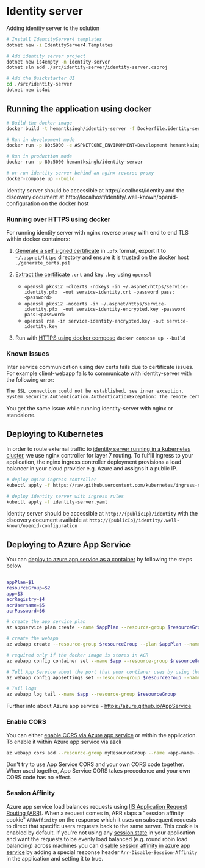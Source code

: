 # Identity server

Adding identity server to the solution

```sh
# Install IdentityServer4 templates
dotnet new -i IdentityServer4.Templates

# Add identity server project
dotnet new is4empty -n identity-server
dotnet sln add ./src/identity-server/identity-server.csproj

# Add the Quickstarter UI
cd ./src/identity-server
dotnet new is4ui
```

## Running the application using docker

```sh
# Build the docker image
docker build -t hemantksingh/identity-server -f Dockerfile.identity-server .

# Run in development mode
docker run -p 80:5000 -e ASPNETCORE_ENVIRONMENT=Development hemantksingh/identity-server

# Run in production mode
docker run -p 80:5000 hemantksingh/identity-server

# or run identity server behind an nginx reverse proxy
docker-compose up --build
```

Identity server should be accessible at http://localhost/identity and the discovery document at http://localhost/identity/.well-known/openid-configuration on the docker host


### Running over HTTPS using docker

For running identity server with nginx reverse proxy with end to end TLS within docker containers:

1. [Generate a self signed certificate](https://docs.microsoft.com/en-us/dotnet/core/additional-tools/self-signed-certificates-guide) in `.pfx` format, export it to `~/.aspnet/https` directory and ensure it is trusted on the docker host `./generate_certs.ps1`
2. [Extract the certificate](https://www.ibm.com/docs/en/arl/9.7?topic=certification-extracting-certificate-keys-from-pfx-file) `.crt` and key `.key` using `openssl`
    * `openssl pkcs12 -clcerts -nokeys -in ~/.aspnet/https/service-identity.pfx  -out service-identity.crt -password pass:<password>`
    * `openssl pkcs12 -nocerts -in ~/.aspnet/https/service-identity.pfx  -out service-identity-encrypted.key -password pass:<password>`
    * `openssl rsa -in service-identity-encrypted.key -out service-identity.key`

3. Run with [HTTPS using docker compose](https://docs.microsoft.com/en-us/aspnet/core/security/docker-compose-https?view=aspnetcore-3.1) `docker compose up --build`

### Known Issues

Inter service communication using dev certs fails due to certificate issues. For example client-webapp fails to communicate with identity-server with the following error:

```sh
The SSL connection could not be established, see inner exception.
System.Security.Authentication.AuthenticationException: The remote certificate is invalid because of errors in the certificate chain: PartialChain
```

You get the same issue while running identity-server with nginx or standalone.

## Deploying to Kubernetes

In order to route external traffic to [identity server running in a kubernetes cluster](https://medium.com/@christopherlenard/identity-server-and-nginx-ingress-controller-in-kubernetes-7146c22a2466), we use nginx controller for layer 7 routing. To fulfill ingress to your application, the nginx ingress controller deployment provisions a load balancer in your cloud provider e.g. Azure and assigns it a public IP. 

```sh
# deploy nginx ingress controller
kubectl apply -f https://raw.githubusercontent.com/kubernetes/ingress-nginx/controller-0.32.0/deploy/static/provider/cloud/deploy.yaml

# deploy identity server with ingress rules
kubectl apply -f identity-server.yaml
```

Identity server should be accessible at `http://{publicIp}/identity` with the discovery document available at `http://{publicIp}/identity/.well-known/openid-configuration`

## Deploying to Azure App Service 

You can [deploy to azure app service as a container](https://docs.microsoft.com/en-us/azure/app-service/containers/tutorial-custom-docker-image) by following the steps below

```sh

appPlan=$1
resourceGroup=$2
app=$3
acrRegistry=$4
acrUsername=$5
acrPassword=$6

# create the app service plan
az appservice plan create --name $appPlan --resource-group $resourceGroup --sku S1 --is-linux

# create the webapp
az webapp create --resource-group $resourceGroup --plan $appPlan --name $app --multicontainer-config-type compose --multicontainer-config-file docker-compose.yml

# required only if the docker image is stores in ACR
az webapp config container set --name $app --resource-group $resourceGroup --docker-custom-image-name $acrRegistry.azurecr.io/pmsaas/$app:latest --docker-registry-server-url https://$acrRegistry.azurecr.io --docker-registry-server-user $acrUsername --docker-registry-server-password $acrPassword

# Tell App Service about the port that your contianer uses by using the WEBSITES_PORT app setting. It is required if the docker container runs on a custom port other than 80
az webapp config appsettings set --resource-group $resourceGroup --name $app --settings WEBSITES_PORT=5000 ASPNETCORE_ENVIRONMENT=Development

# Tail logs
az webapp log tail --name $app --resource-group $resourceGroup
```
Further info about Azure app service - https://azure.github.io/AppService

### Enable CORS

You can either [enable CORS via Azure app service](https://docs.microsoft.com/en-us/azure/app-service/app-service-web-tutorial-rest-api#enable-cors) or within the application. To enable it within Azure app service via azcli

```sh
az webapp cors add --resource-group myResourceGroup --name <app-name> --allowed-origins 'http://localhost:5000'
```

Don't try to use App Service CORS and your own CORS code together. When used together, App Service CORS takes precedence and your own CORS code has no effect.

### Session Affinity 

Azure app service load balances requests using [IIS Application Request Routing (ARR)](https://www.iis.net/downloads/microsoft/application-request-routing). When a request comes in, ARR slaps a "session affinity cookie" `ARRAffinity` on the response which it uses on subsequent requests to direct that specific users requests back to the same server.  This cookie is enabled by default. If you're not using any [session state](https://docs.microsoft.com/en-us/aspnet/core/fundamentals/app-state?view=aspnetcore-3.1#session-state) in your application and want the requests to be evenly load balanced (e.g. round robin load balancing) across machines you can [disable session affinity in azure app service](https://dzone.com/articles/disabling-session-affinity-in-azure-app-service-we) by adding a special response header `Arr-Disable-Session-Affinity` in the application and setting it to true.


